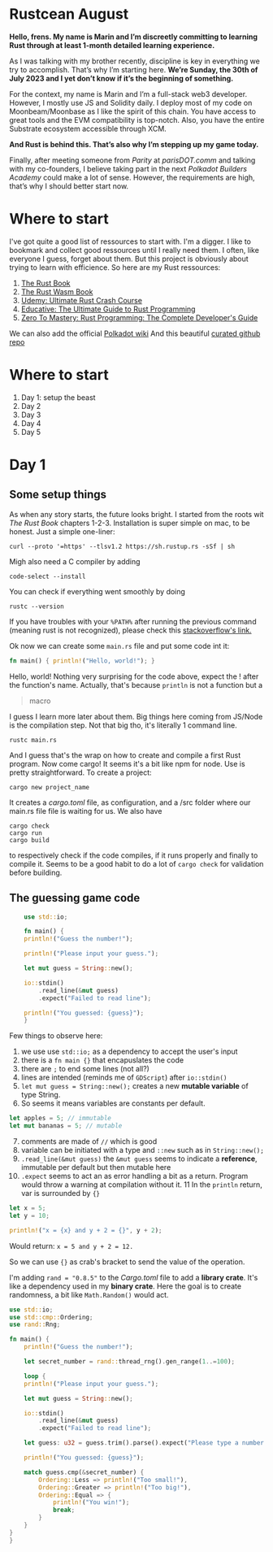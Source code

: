 # Rustcean August

**Hello, frens. My name is Marin and I’m discreetly committing to learning Rust through at least 1-month detailed learning experience.**

As I was talking with my brother recently, discipline is key in everything we try to accomplish. That’s why I’m starting here. **We’re Sunday, the 30th of July 2023 and I yet don’t know if it’s the beginning of something.**

For the context, my name is Marin and I’m a full-stack web3 developer. However, I mostly use JS and Solidity daily. I deploy most of my code on Moonbeam/Moonbase as I like the spirit of this chain. You have access to great tools and the EVM compatibility is top-notch. Also, you have the entire Substrate ecosystem accessible through XCM.

**And Rust is behind this. That’s also why I’m stepping up my game today.**

Finally, after meeting someone from _Parity_ at _parisDOT.comm_ and talking with my co-founders, I believe taking part in the next _Polkadot Builders Academy_ could make a lot of sense. However, the requirements are high, that’s why I should better start now.

# Where to start

I've got quite a good list of ressources to start with. I'm a digger. I like to bookmark and collect good ressources until I really need them. I often, like everyone I guess, forget about them.
But this project is obviously about trying to learn with efficience.
So here are my Rust ressources:

1) [The Rust Book](https://cwcmy04.na1.hubspotlinks.com/Ctc/I6+113/cWcMY04/VVBZhr8TdrFtW14Hskx1yL1ghW1sXT7r4WQT9bN5l4bjp3q8_QV1-WJV7CgBjxW504CnP6SGrw6N4NvpWZNVVTZW2nm8622tlh9LW99Sdkd7_Q50LW566V6G6TqLLQW80bkj21FhsdSW6BfqL14HCJssW3SFcvc2KdlD0W71MBcP7tWstyW7PHg3D8WvZS3Vmq1qJ3WJgVkW62dkBZ5vQWBbW4_rTLZ8Vs21JW8rBpCH7RWD5XW1P9G9F1KnbkMW4jFRwb7tjhLCN5xb9lNN4cm8W6J2cHf28SdBMN3lz3lvvl4nLN2jLjMcB9p2zVT6K6q7ZKlyCW8lg3ch5V10kP3q4q1)
2) [The Rust Wasm Book](https://cwcmy04.na1.hubspotlinks.com/Ctc/I6+113/cWcMY04/VVBZhr8TdrFtW14Hskx1yL1ghW1sXT7r4WQT9bN5l4bjp3q8_QV1-WJV7CgLl-W7rRDpm1Rg1qMW6VXyHK3w1DtgW96411W6X9xG3W3FMqdV2dZkv9W86_jnV1rtvTtW7kcW666kN7jxVKqGJk4_KYMSW8tNBLp95c8tzW92RdLT2pw8tjW8BS1kn6rhv9TW1NPQ-H2Kj_RQW1J1yhc2nQWPlW3LrPmX695pfKVX2F1d4Srb07W73D70F6cg6kPV15hxz2LJtgXW5zHZsR4f1_b1W5K7k2r8B3h5JW2kCM0q45BtGzW2wTFSf8RFclCW9dQvPW6FhwllN4mp3XmsfZjP3h381)
3) [Udemy: Ultimate Rust Crash Course](https://cwcmy04.na1.hubspotlinks.com/Ctc/I6+113/cWcMY04/VVBZhr8TdrFtW14Hskx1yL1ghW1sXT7r4WQT9bN5l4bj_3q90pV1-WJV7CgTlvW63Y7p54c-2bKV9fG3Y7QNYXZW6xR8KJ9f1zG2W6VB0MQ8S0NT_W2rGdLQ4tKSmGN3r0XD2MXd25W1tKvff83vHqSW3D6gjk5fHKttW3Db8wR7_zY0TN3LlvyYtd_XkW33nFfH1CwPFvW99wdBR6c5RMPW2sQtfB8_H2GLW3x-vnL4GXgBPW5jfqD04glmHQW6JZyCX9kzgMWW1N8Cr99l_bXNW6Gp0-46-300tW2F5kz-1wF-qlN1Zz9XYlbZGwW1y0y7w8-gztsW7jSYHk395353VTJ4FM6xKQq8VRWRG-1k2g_PW677vjH3_JvcXVGVY2f12yVN03k-01)
4) [Educative: The Ultimate Guide to Rust Programming](https://cwcmy04.na1.hubspotlinks.com/Ctc/I6+113/cWcMY04/VVBZhr8TdrFtW14Hskx1yL1ghW1sXT7r4WQT9bN5l4bj_3q90pV1-WJV7CgPptV4XQkg2nRrZGW5Bxsn_2QZCLXW2zNGll8qnG13W1vKfls9cFCw9W5ThzcV5ysgdqW52NLlX8jKPnGW9lDxPx7Pys_4W1lfGFw9cYpZ7N49m1pgTM3wPW2-GZh51fvZ2vW5Mn9zS6qHTkmVkwNCf8DzCPbW1JWY5c7w591XW1cKZ2K2PJKGsM_SJf0GcXQ3W84ZwGj7Sj90WN1zjR1vPpSZqW1zBmMT7x4q5cW1ZpHgD390p2qW5kncsv326XL9W8md8PT5Ks_pPW55JFVb3L4M0vW1VH79k3H60MmW2cfBVf1-mfBWW7spyZZ49MQp_W1C_4tG19kvtP29d1)
5) [Zero To Mastery: Rust Programming: The Complete Developer's Guide](https://cwcmy04.na1.hubspotlinks.com/Ctc/I6+113/cWcMY04/VVBZhr8TdrFtW14Hskx1yL1ghW1sXT7r4WQT9bN5l4bjJ3q905V1-WJV7CgTydN5-LFcTw1nBdW3gfLF76YBLL1W3HgSbm6BTNfxW3Nb6NB2tST_wW8GWW_Y7ml9MpVvMh8G7mHNxyW7tpzKr710tc8W4KQRBv444K7YW8QHy2P7K477yW3NT7sF6PDjVGW3nnRv73ZP0qTW4X0K9q3tH5RZV5wjcr8GD8TdW4NygSB7wT0ZmW7sjwW91P84krW934hHx8lQH3hW8WL51j3y58PdW3T6k3p1ZMLzPVQrGsN8Mm2KNW6HWCQP7X5m2NW2Xlbyj7XPt07W3dfLXf33dz2CW69tVQy4SbFw_N55mpBVykn8Z35sN1)

We can also add the official [Polkadot wiki](https://wiki.polkadot.network/docs/build-guide)
And this beautiful [curated github repo](https://github.com/ctjhoa/rust-learning)

# Where to start

 1. Day 1: setup the beast
 2. Day 2
 3. Day 3
 4. Day 4
 5. Day 5

# Day 1

## Some setup things

As when any story starts, the future looks bright.
I started from the roots wit _The Rust Book_ chapters 1-2-3.
Installation is super simple on mac, to be honest. Just a simple one-liner:

    curl --proto '=https' --tlsv1.2 https://sh.rustup.rs -sSf | sh

Migh also need a C compiler by adding

    code-select --install
You can check if everything went smoothly by doing

    rustc --version

If you have troubles with your `%PATH%` after running the previous command (meaning rust is not recognized), please check this [stackoverflow's link.](https://stackoverflow.com/questions/67656028/rustup-gives-command-not-found-error-with-zsh-even-after-installing-with-brew)

Ok now we can create some `main.rs` file and put some code int it:

```rust
fn main() { println!("Hello, world!"); }
```

Hello, world! Nothing very surprising for the code above, expect the ! after the function's name. Actually, that's because `println` is not a function but a

> macro

I guess I learn more later about them.
Big things here coming from JS/Node is the compilation step. Not that big tho, it's literally 1 command line.

    rustc main.rs
And I guess that's the wrap on how to create and compile a first Rust program.
Now come cargo! It seems it's a bit like npm for node. Use is pretty straightforward.
To create a project:

    cargo new project_name

It creates a _cargo.toml_ file, as configuration, and a /src folder where our main.rs file file is waiting for us.
We also have

    cargo check
    cargo run
    cargo build

to respectively check if the code compiles, if it runs properly and finally to compile it. Seems to be a good habit to do a lot of `cargo check` for validation before building.

## The guessing game code

```rust
    use std::io;

    fn main() {
    println!("Guess the number!");

    println!("Please input your guess.");

    let mut guess = String::new();

    io::stdin()
        .read_line(&mut guess)
        .expect("Failed to read line");

    println!("You guessed: {guess}");
    }
```

Few things to observe here:

1. we use use `std::io;` as a dependency to accept the user's input
2. there is a `fn main {}` that encapuslates the code
3. there are `;` to end some lines (not all?)
4. lines are intended (reminds me of `GDScript`) after `io::stdin()`
5. `let mut guess = String::new();` creates a new **mutable variable** of type String.
6. So seems it means variables are constants per default.

```rust
let apples = 5; // immutable
let mut bananas = 5; // mutable
```

7. comments are made of `//` which is good
8. variable can be initiated with a type and `::new` such as in `String::new();`
9. `.read_line(&mut guess)` the `&mut guess` seems to indicate a **reference**, immutable per default but then mutable here
10. `.expect` seems to act an as error handling a bit as a return. Program would throw a warning at compilation without it.
11 In the `println` return, var is surrounded by `{}`

```rust
let x = 5;
let y = 10;

println!("x = {x} and y + 2 = {}", y + 2);
```

Would return: `x = 5 and y + 2 = 12.`

So we can use `{}` as crab's bracket to send the value of the operation.

I'm adding `rand = "0.8.5"` to the _Cargo.toml_ file to add a **library crate**. It's like a dependency used in my **binary crate**. Here the goal is to create randomness, a bit like `Math.Random()` would act.

```rust
use std::io;
use std::cmp::Ordering;
use rand::Rng;

fn main() {
    println!("Guess the number!");

    let secret_number = rand::thread_rng().gen_range(1..=100);

    loop {
    println!("Please input your guess.");

    let mut guess = String::new();

    io::stdin()
        .read_line(&mut guess)
        .expect("Failed to read line");

    let guess: u32 = guess.trim().parse().expect("Please type a number!");

    println!("You guessed: {guess}");

    match guess.cmp(&secret_number) {
        Ordering::Less => println!("Too small!"),
        Ordering::Greater => println!("Too big!"),
        Ordering::Equal => {
            println!("You win!");
            break;
        }
    }
}
}
````
